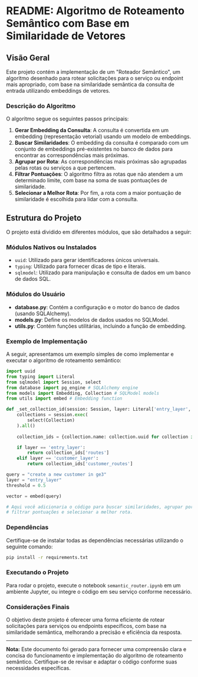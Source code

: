 # README: Algoritmo de Roteamento Semântico com Base em Similaridade de Vetores

## Visão Geral

Este projeto contém a implementação de um "Roteador Semântico", um algoritmo desenhado para rotear solicitações para o serviço ou endpoint mais apropriado, com base na similaridade semântica da consulta de entrada utilizando embeddings de vetores.

### Descrição do Algoritmo

O algoritmo segue os seguintes passos principais:

1. **Gerar Embedding da Consulta**: A consulta é convertida em um embedding (representação vetorial) usando um modelo de embeddings.
2. **Buscar Similaridades**: O embedding da consulta é comparado com um conjunto de embeddings pré-existentes no banco de dados para encontrar as correspondências mais próximas.
3. **Agrupar por Rota**: As correspondências mais próximas são agrupadas pelas rotas ou serviços a que pertencem.
4. **Filtrar Pontuações**: O algoritmo filtra as rotas que não atendem a um determinado limite, com base na soma de suas pontuações de similaridade.
5. **Selecionar a Melhor Rota**: Por fim, a rota com a maior pontuação de similaridade é escolhida para lidar com a consulta.

## Estrutura do Projeto

O projeto está dividido em diferentes módulos, que são detalhados a seguir:

### Módulos Nativos ou Instalados

- `uuid`: Utilizado para gerar identificadores únicos universais.
- `typing`: Utilizado para fornecer dicas de tipo e literais.
- `sqlmodel`: Utilizado para manipulação e consulta de dados em um banco de dados SQL.

### Módulos do Usuário

- **database.py**: Contém a configuração e o motor do banco de dados (usando SQLAlchemy).
- **models.py**: Define os modelos de dados usados no SQLModel.
- **utils.py**: Contém funções utilitárias, incluindo a função de embedding.

### Exemplo de Implementação

A seguir, apresentamos um exemplo simples de como implementar e executar o algoritmo de roteamento semântico:

```python
import uuid
from typing import Literal
from sqlmodel import Session, select
from database import pg_engine # SQLAlchemy engine
from models import Embedding, Collection # SQLModel models
from utils import embed # Embedding function

def _set_collection_id(session: Session, layer: Literal['entry_layer', 'customer_layer']) -> uuid.UUID:
    collections = session.exec(
        select(Collection)
    ).all()
    
    collection_ids = {collection.name: collection.uuid for collection in collections}

    if layer == 'entry_layer':
        return collection_ids['routes']
    elif layer == 'customer_layer':
        return collection_ids['customer_routes']

query = "create a new customer in ge3"
layer = "entry_layer"
threshold = 0.5

vector = embed(query)

# Aqui você adicionaria o código para buscar similaridades, agrupar por rota,
# filtrar pontuações e selecionar a melhor rota.
```

### Dependências

Certifique-se de instalar todas as dependências necessárias utilizando o seguinte comando:

```bash
pip install -r requirements.txt
```

### Executando o Projeto

Para rodar o projeto, execute o notebook `semantic_router.ipynb` em um ambiente Jupyter, ou integre o código em seu serviço conforme necessário.

### Considerações Finais

O objetivo deste projeto é oferecer uma forma eficiente de rotear solicitações para serviços ou endpoints específicos, com base na similaridade semântica, melhorando a precisão e eficiência da resposta. 


---

**Nota:** Este documento foi gerado para fornecer uma compreensão clara e concisa do funcionamento e implementação do algoritmo de roteamento semântico. Certifique-se de revisar e adaptar o código conforme suas necessidades específicas.


